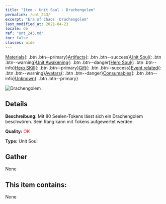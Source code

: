 ```yaml
---
title: "Item - Unit Soul - Drachengolem"
permalink: /unt_243/
excerpt: "Era of Chaos  Drachengolem"
last_modified_at: 2021-04-23
locale: de
ref: "unt_243.md"
toc: false
classes: wide
---
```

 [Materials](/ItemsDE/){: .btn .btn--primary}[Artifacts](/ItemsDE/Artifacts/){: .btn .btn--success}[Unit Soul](/ItemsDE/UnitSoul/){: .btn .btn--warning}[Unit Awakening](/ItemsDE/UnitAwakening/){: .btn .btn--danger}[Hero Soul](/ItemsDE/HeroSoul/){: .btn .btn--info}[Hero SKill](/ItemsDE/HeroSkill/){: .btn .btn--primary}[Gift](/ItemsDE/Gift/){: .btn .btn--success}[Event related](/ItemsDE/Events/){: .btn .btn--warning}[Avatars](/ItemsDE/Avatars/){: .btn .btn--danger}[Consumables](/ItemsDE/Consumables/){: .btn .btn--info}[Unknown](/ItemsDE/Unknown/){: .btn .btn--primary}

 ![Drachengolem](/images/u/ti_kuileilong.jpg)

## Details
 **Beschreibung:** Mit 80 Seelen-Tokens lässt sich ein Drachengolem beschwören. Sein Rang kann mit Tokens aufgewertet werden.

 **Quality:** <span style="color: #FF0000">OK</span>

 **Type:** Unit Soul

## Gather

  None

## This item contains:

  None

